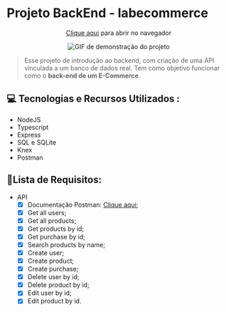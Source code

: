 # Projeto BackEnd - labecommerce

<div align="center">
<p><a href="#">Clique aqui</a> para abrir no navegador<p/>
<img src="#" alt="GIF de demonstração do projeto">
</div>

> Esse projeto de introdução ao backend, com criação de uma API vinculada a um banco de dados real. Tem como objetivo funcionar como o **back-end de um E-Commerce**.

## 💻 Tecnologias e Recursos Utilizados : 
* NodeJS
* Typescript
* Express
* SQL e SQLite
* Knex
* Postman

## 📝Lista de Requisitos:
- API 
    - [x] Documentação Postman: <a href="https://documenter.getpostman.com/view/24823165/2s93RWPrGi#d1aae7f5-7a71-4a4f-baa7-0d2ceb8b8fe5">Clique aqui</a>;
    - [x] Get all users;
    - [x] Get all products;
    - [x] Get products by id;
    - [x] Get purchase by id;
    - [x] Search products by name;
    - [x] Create user;
    - [x] Create product;
    - [x] Create purchase;
    - [x] Delete user by id;
    - [x] Delete product by id;
    - [x] Edit user by id;
    - [x] Edit product by id.
